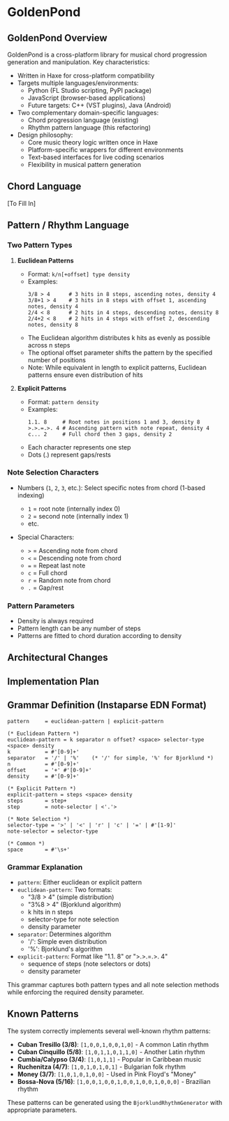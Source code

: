 # GoldenPond

## GoldenPond Overview
GoldenPond is a cross-platform library for musical chord progression generation and manipulation. Key characteristics:

- Written in Haxe for cross-platform compatibility
- Targets multiple languages/environments:
  - Python (FL Studio scripting, PyPI package)
  - JavaScript (browser-based applications)
  - Future targets: C++ (VST plugins), Java (Android)
- Two complementary domain-specific languages:
  - Chord progression language (existing)
  - Rhythm pattern language (this refactoring)
- Design philosophy:
  - Core music theory logic written once in Haxe
  - Platform-specific wrappers for different environments
  - Text-based interfaces for live coding scenarios
  - Flexibility in musical pattern generation


## Chord Language

[To Fill In]

## Pattern / Rhythm Language

### Two Pattern Types

1. **Euclidean Patterns**
   - Format: `k/n[+offset] type density`
   - Examples:
     ```
     3/8 > 4      # 3 hits in 8 steps, ascending notes, density 4
     3/8+1 > 4    # 3 hits in 8 steps with offset 1, ascending notes, density 4
     2/4 < 8      # 2 hits in 4 steps, descending notes, density 8
     2/4+2 < 8    # 2 hits in 4 steps with offset 2, descending notes, density 8
     ```
   - The Euclidean algorithm distributes k hits as evenly as possible across n steps
   - The optional offset parameter shifts the pattern by the specified number of positions
   - Note: While equivalent in length to explicit patterns, Euclidean patterns ensure even distribution of hits

2. **Explicit Patterns**
   - Format: `pattern density`
   - Examples:
     ```
     1.1. 8     # Root notes in positions 1 and 3, density 8
     >.>.=.>. 4 # Ascending pattern with note repeat, density 4
     c... 2     # Full chord then 3 gaps, density 2
     ```
   - Each character represents one step
   - Dots (.) represent gaps/rests

### Note Selection Characters

- Numbers (`1`, `2`, `3`, etc.): Select specific notes from chord (1-based indexing)
  - `1` = root note (internally index 0)
  - `2` = second note (internally index 1)
  - etc.

- Special Characters:
  - `>` = Ascending note from chord
  - `<` = Descending note from chord
  - `=` = Repeat last note
  - `c` = Full chord
  - `r` = Random note from chord
  - `.` = Gap/rest

### Pattern Parameters

- Density is always required
- Pattern length can be any number of steps
- Patterns are fitted to chord duration according to density

## Architectural Changes


## Implementation Plan

## Grammar Definition (Instaparse EDN Format)

```edn
pattern     = euclidean-pattern | explicit-pattern

(* Euclidean Pattern *)
euclidean-pattern = k separator n offset? <space> selector-type <space> density
k           = #'[0-9]+'
separator   = '/' | '%'    (* '/' for simple, '%' for Bjorklund *)
n           = #'[0-9]+'
offset      = '+' #'[0-9]+'
density     = #'[0-9]+'

(* Explicit Pattern *)
explicit-pattern = steps <space> density
steps       = step+
step        = note-selector | <'.'>

(* Note Selection *)
selector-type = '>' | '<' | 'r' | 'c' | '=' | #'[1-9]'
note-selector = selector-type

(* Common *)
space       = #'\s+'
```

### Grammar Explanation

- `pattern`: Either euclidean or explicit pattern
- `euclidean-pattern`: Two formats:
  - "3/8 > 4" (simple distribution)
  - "3%8 > 4" (Bjorklund algorithm)
  - k hits in n steps
  - selector-type for note selection
  - density parameter
- `separator`: Determines algorithm
  - '/': Simple even distribution
  - '%': Bjorklund's algorithm
- `explicit-pattern`: Format like "1.1. 8" or ">.>.=.>. 4"
  - sequence of steps (note selectors or dots)
  - density parameter

This grammar captures both pattern types and all note selection methods while enforcing the required density parameter.

## Known Patterns

The system correctly implements several well-known rhythm patterns:

- **Cuban Tresillo (3/8)**: `[1,0,0,1,0,0,1,0]` - A common Latin rhythm
- **Cuban Cinquillo (5/8)**: `[1,0,1,1,0,1,1,0]` - Another Latin rhythm
- **Cumbia/Calypso (3/4)**: `[1,0,1,1]` - Popular in Caribbean music
- **Ruchenitza (4/7)**: `[1,0,1,0,1,0,1]` - Bulgarian folk rhythm
- **Money (3/7)**: `[1,0,1,0,1,0,0]` - Used in Pink Floyd's "Money"
- **Bossa-Nova (5/16)**: `[1,0,0,1,0,0,1,0,0,1,0,0,1,0,0,0]` - Brazilian rhythm

These patterns can be generated using the `BjorklundRhythmGenerator` with appropriate parameters. 
